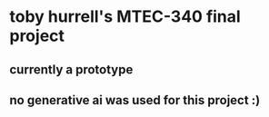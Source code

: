 # toby hurrell's MTEC-340 final project
## currently a prototype
## no generative ai was used for this project :)
